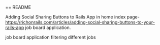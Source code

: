== README

Adding Social Sharing Buttons to  Rails App  in home index page- 
https://richonrails.com/articles/adding-social-sharing-buttons-to-your-rails-app
job board application.


job board application filtering different jobs
